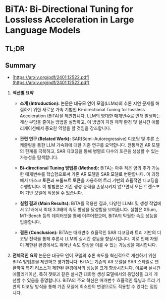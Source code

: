 # BiTA: Bi-Directional Tuning for Lossless Acceleration in Large Language Models
## TL;DR
## Summary
- [https://arxiv.org/pdf/2401.12522.pdf](https://arxiv.org/pdf/2401.12522.pdf)

1. **섹션별 요약**

   - **소개 (Introduction):**
     논문은 대규모 언어 모델(LLMs)의 추론 지연 문제를 해결하기 위한 새로운 가속 기법인 Bi-directional Tuning for lossless Acceleration (BiTA)을 제안합니다. LLM의 방대한 매개변수로 인해 발생하는 계산 부담을 줄이는 방법을 설명하고, 이 방법이 자원 제약 환경 및 실시간 애플리케이션에서 중요한 역할을 할 것임을 강조합니다.

   - **관련 연구 (Related Work):**
     SAR(Semi-Autoregressive) 디코딩 및 추론 스케줄링을 통한 LLM 가속화에 대한 기존 연구를 요약합니다. 전통적인 AR 모델의 한계를 극복하고, SAR 디코딩을 통해 병렬로 다수의 토큰을 생성할 수 있는 가능성을 탐색합니다.

   - **Bi-directional Tuning 방법론 (Method):**
     BiTA는 아주 적은 양의 추가 가능한 매개변수를 학습함으로써 기존 AR 모델을 SAR 모델로 변환합니다. 이 과정에서 마스크 토큰과 프롬프트 토큰을 사용하여 트리 기반의 효율적인 디코딩을 수행합니다. 이 방법론은 기존 생성 능력을 손상시키지 않으면서 모든 트랜스포머 기반 모델에 적용될 수 있습니다.

   - **실험 결과 (Main Results):**
     BiTA를 적용한 결과, 다양한 LLMs 및 생성 작업에서 2.1배에서 최대 3.3배의 속도 향상을 달성함을 보여줍니다. 실험은 XSum, MT-Bench 등의 데이터셋을 통해 이루어졌으며, BiTA의 탁월한 속도 성능을 입증합니다.

   - **결론 (Conclusion):**
     BiTA는 매개변수 효율적인 SAR 디코딩과 트리 기반의 디코딩 전략을 통해 추론시 LLM의 실시간 성능을 향상시킵니다. 이로 인해 자원이 제한된 환경에서도 뛰어난 속도 향상을 이룰 수 있는 가능성을 제시합니다.

2. **전체적인 요약**
   논문은 대규모 언어 모델의 추론 속도를 혁신적으로 개선하기 위한 BiTA 방법론을 제안하고 평가합니다. BiTA는 기존의 AR 모델을 SAR 스타일로 변환하여 특히 리소스가 제한된 환경에서의 성능을 크게 향상시킵니다. 이로써 실시간 애플리케이션, 특히 챗봇과 같은 실시간 대화형 생성 모델에서의 응답성을 크게 개선할 수 있음을 증명합니다. BiTA의 주요 혁신은 매개변수 효율적인 튜닝과 트리 기반의 디코딩 방식을 통해 기존 모델에 최소한의 변경으로도 적용할 수 있다는 점입니다.